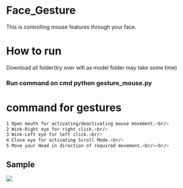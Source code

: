 # Face_Gesture
This is controlling mouse features through your face.

# How to run
Download all folder(try over wifi as model folder may take some time)
### Run command on cmd  python gesture_mouse.py

# command for gestures
```bash
1 Open mouth for activating/deactivating mouse movement.<br/>
2 Wink-Right eye for right click.<br/>
3 Wink-Left eye for left click.<br/>
4 Close eye for activating Scroll Mode.<br/>
5 Move your Head in direction of required movement.<br/><br/>
```
## Sample
![](https://raw.githubusercontent.com/bansal-dhruv/Face_Gesture/blob/master/Sample/example.gif)
